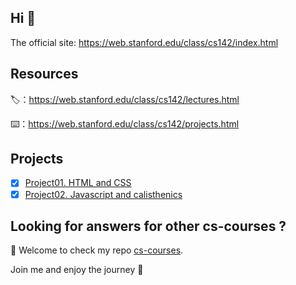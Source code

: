 ## Hi 👋
The official site: <https://web.stanford.edu/class/cs142/index.html>

## Resources

🏷：<https://web.stanford.edu/class/cs142/lectures.html>

⌨️：<https://web.stanford.edu/class/cs142/projects.html>

## Projects

- [x] [Project01. HTML and CSS](./Proj01.HTML-and-CSS)
- [x] [Project02. Javascript and calisthenics](./Proj02.Javascript-calisthenics)

## Looking for answers for other cs-courses ?

:hugs: Welcome to check my repo [cs-courses](https://github.com/MartinLwx/cs-courses). 



Join me and enjoy the journey :rocket:

